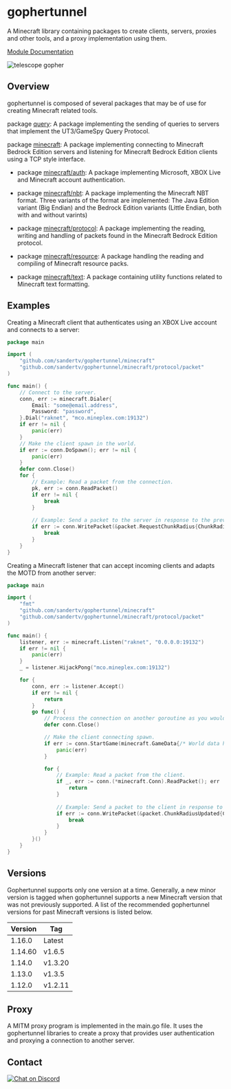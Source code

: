 # gophertunnel
A Minecraft library containing packages to create clients, servers, proxies and other tools, and a proxy implementation using them.

[Module Documentation](https://pkg.go.dev/mod/github.com/sandertv/gophertunnel)

![telescope gopher](https://github.com/Sandertv/gophertunnel/blob/master/gophertunnel_telescope_coloured.png)

## Overview
gophertunnel is composed of several packages that may be of use for creating Minecraft related tools.

package [query](https://pkg.go.dev/github.com/sandertv/gophertunnel/query?tab=doc): A package implementing the sending of queries
to servers that implement the UT3/GameSpy Query Protocol.

package [minecraft](https://pkg.go.dev/github.com/sandertv/gophertunnel/minecraft?tab=doc): A package implementing connecting
to Minecraft Bedrock Edition servers and listening for Minecraft Bedrock Edition clients using a TCP style interface.

* package [minecraft/auth](https://pkg.go.dev/github.com/sandertv/gophertunnel/minecraft/auth?tab=doc): A package implementing
Microsoft, XBOX Live and Minecraft account authentication.

* package [minecraft/nbt](https://pkg.go.dev/github.com/sandertv/gophertunnel/minecraft/nbt?tab=doc): A package implementing the
Minecraft NBT format. Three variants of the format are implemented: The Java Edition variant (Big Endian) and
the Bedrock Edition variants (Little Endian, both with and without varints)

* package [minecraft/protocol](https://pkg.go.dev/github.com/sandertv/gophertunnel/minecraft/protocol?tab=doc): A package
implementing the reading, writing and handling of packets found in the Minecraft Bedrock Edition protocol.

* package [minecraft/resource](https://pkg.go.dev/github.com/sandertv/gophertunnel/minecraft/resource?tab=doc): A package handling
the reading and compiling of Minecraft resource packs.

* package [minecraft/text](https://pkg.go.dev/github.com/sandertv/gophertunnel/minecraft/text?tab=doc): A package containing utility
functions related to Minecraft text formatting.

## Examples
Creating a Minecraft client that authenticates using an XBOX Live account and connects to a server:
```go
package main

import (
	"github.com/sandertv/gophertunnel/minecraft"
	"github.com/sandertv/gophertunnel/minecraft/protocol/packet"
)

func main() {
    // Connect to the server.
    conn, err := minecraft.Dialer{
        Email: "some@email.address",
        Password: "password",
    }.Dial("raknet", "mco.mineplex.com:19132")
    if err != nil {
        panic(err)
    }
    // Make the client spawn in the world.
    if err := conn.DoSpawn(); err != nil {
		panic(err)
	}
    defer conn.Close()
    for {
        // Example: Read a packet from the connection.
    	pk, err := conn.ReadPacket()
    	if err != nil {
    		break
    	}
    	
    	// Example: Send a packet to the server in response to the previous packet.
    	if err := conn.WritePacket(&packet.RequestChunkRadius{ChunkRadius: 32}); err != nil {
    		break
    	}
    }
}
```

Creating a Minecraft listener that can accept incoming clients and adapts the MOTD from another server:
```go
package main

import (
	"fmt"
	"github.com/sandertv/gophertunnel/minecraft"
    "github.com/sandertv/gophertunnel/minecraft/protocol/packet"
)

func main() {
	listener, err := minecraft.Listen("raknet", "0.0.0.0:19132")
	if err != nil {
		panic(err)
	}
	_ = listener.HijackPong("mco.mineplex.com:19132")

	for {
		conn, err := listener.Accept()
		if err != nil {
			return
		}
		go func() {
			// Process the connection on another goroutine as you would with TCP connections.
			defer conn.Close()

            // Make the client connecting spawn.
            if err := conn.StartGame(minecraft.GameData{/* World data here */}); err != nil {
				panic(err)
			}

			for {
				// Example: Read a packet from the client.
				if _, err := conn.(*minecraft.Conn).ReadPacket(); err != nil {
					return
				} 
        
                // Example: Send a packet to the client in response to the previous packet.
                if err := conn.WritePacket(&packet.ChunkRadiusUpdated{ChunkRadius: 32}); err != nil {
                    break
                }
			}
		}()
	}
}
```

## Versions
Gophertunnel supports only one version at a time. Generally, a new minor version is tagged when gophertunnel
supports a new Minecraft version that was not previously supported. A list of the recommended gophertunnel
versions for past Minecraft versions is listed below.

| Version | Tag     |
|---------|---------|
| 1.16.0  | Latest  |
| 1.14.60 | v1.6.5  |
| 1.14.0  | v1.3.20 |
| 1.13.0  | v1.3.5  |
| 1.12.0  | v1.2.11 |

## Proxy
A MITM proxy program is implemented in the main.go file. It uses the gophertunnel libraries to create a proxy
that provides user authentication and proxying a connection to another server.

## Contact
[![Chat on Discord](https://img.shields.io/badge/Chat-On%20Discord-738BD7.svg?style=for-the-badge)](https://discord.gg/evzQR4R)